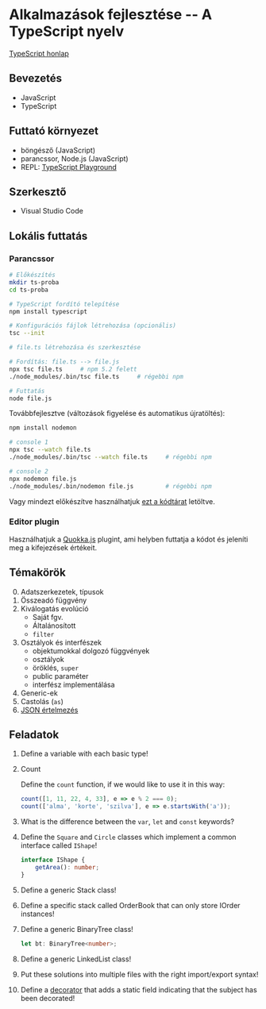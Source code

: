 # Alkalmazások fejlesztése -- A TypeScript nyelv

[TypeScript honlap][ts honlap]

## Bevezetés

- JavaScript
- TypeScript

## Futtató környezet

- böngésző (JavaScript)
- parancssor, Node.js (JavaScript)
- REPL: [TypeScript Playground]

## Szerkesztő

- Visual Studio Code

## Lokális futtatás

### Parancssor

```sh
# Előkészítés
mkdir ts-proba
cd ts-proba

# TypeScript fordító telepítése
npm install typescript

# Konfigurációs fájlok létrehozása (opcionális)
tsc --init

# file.ts létrehozása és szerkesztése

# Fordítás: file.ts --> file.js
npx tsc file.ts     # npm 5.2 felett
./node_modules/.bin/tsc file.ts     # régebbi npm 

# Futtatás
node file.js
```

Továbbfejlesztve (változások figyelése és automatikus újratöltés):

```sh
npm install nodemon

# console 1
npx tsc --watch file.ts
./node_modules/.bin/tsc --watch file.ts     # régebbi npm

# console 2
npx nodemon file.js
./node_modules/.bin/nodemon file.js         # régebbi npm
```

Vagy mindezt előkészítve használhatjuk [ezt a kódtárat](https://github.com/vimtaai/typescript-repl) letöltve.

### Editor plugin

Használhatjuk a [Quokka.js](https://quokkajs.com/docs/) plugint, ami helyben futtatja a kódot és jeleníti meg a kifejezések értékeit.

## Témakörök

0. Adatszerkezetek, típusok
1. Összeadó függvény
2. Kiválogatás evolúció
    + Saját fgv.
    + Általánosított
    + `filter`
3. Osztályok és interfészek
    + objektumokkal dolgozó függvények
    + osztályok
    + öröklés, `super`
    + public paraméter
    + interfész implementálása
4. Generic-ek
5. Castolás (`as`)
6. [JSON értelmezés][ts json]


## Feladatok

1. Define a variable with each basic type!

2. Count

    Define the `count` function, if we would like to use it in this way:

    ```ts
    count([1, 11, 22, 4, 33], e => e % 2 === 0);
    count(['alma', 'korte', 'szilva'], e => e.startsWith('a'));
    ```

3. What is the difference between the `var`, `let` and `const` keywords?

4. Define the `Square` and `Circle` classes which implement a common interface called `IShape`!

    ```ts
    interface IShape {
        getArea(): number;
    }
    ```

5. Define a generic Stack<T> class!

6. Define a specific stack called OrderBook that can only store IOrder instances!

7. Define a generic BinaryTree class!

    ```ts
    let bt: BinaryTree<number>;
    ```

8. Define a generic LinkedList class!

8. Put these solutions into multiple files with the right import/export syntax!

9. Define a [decorator] that adds a static field indicating that the subject has been decorated!



[ts honlap]: https://www.typescriptlang.org/
[ts docs]: https://www.typescriptlang.org/docs/home.html
[ts in 5 minutes]: https://www.typescriptlang.org/docs/handbook/typescript-in-5-minutes.html
[ts handbook]: https://www.typescriptlang.org/docs/handbook/basic-types.html
[TypeScript Playground]: https://www.typescriptlang.org/play/index.html 
[ts json]: http://choly.ca/post/typescript-json/
[decorator]: https://www.typescriptlang.org/docs/handbook/decorators.html
[btree1]: https://github.com/basarat/typescript-collections/blob/release/src/lib/BSTree.ts
[btree2]: https://github.com/theAlgorithmist/TSBinaryTreeLibrary/blob/master/src/BTreeLight.ts